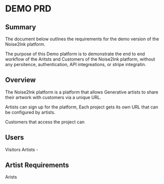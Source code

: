 # DEMO PRD

## Summary
The document below outlines the requirements for the demo version of the Noise2Ink platform.

The purpose of this Demo platform is to demonstrate the end to end workflow of the Aritsts and Customers of the Noise2Ink platform, without any persitence, authentication, API integreations, or stripe integratin.

## Overview
The Noise2Ink platform is a platform that allows Generative artists to share their artwork with customers via a unique URL. 

Artists can sign up for the platform, Each project gets its own URL that can be configured by artists. 

Customers that access the project can 


## Users
Visitors
Artists - 

## Artist Requirements
Arists
